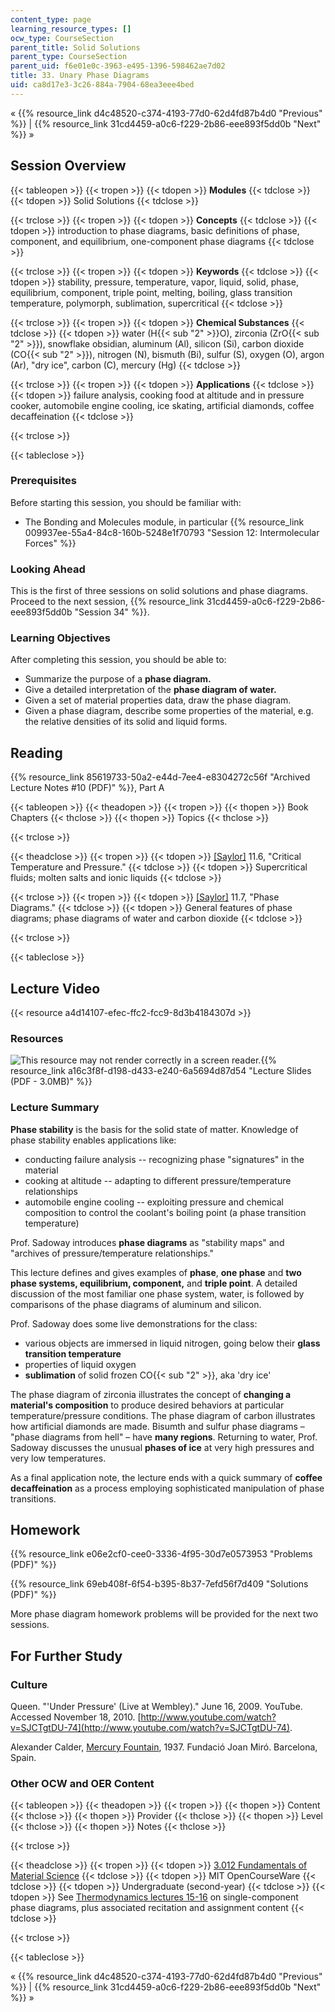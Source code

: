```yaml
---
content_type: page
learning_resource_types: []
ocw_type: CourseSection
parent_title: Solid Solutions
parent_type: CourseSection
parent_uid: f6e01e0c-3963-e495-1396-598462ae7d02
title: 33. Unary Phase Diagrams
uid: ca8d17e3-3c26-884a-7904-68ea3eee4bed
---
```


« {{% resource_link d4c48520-c374-4193-77d0-62d4fd87b4d0 "Previous" %}} | {{% resource_link 31cd4459-a0c6-f229-2b86-eee893f5dd0b "Next" %}} »

Session Overview
----------------

{{< tableopen >}}
{{< tropen >}}
{{< tdopen >}}
**Modules**
{{< tdclose >}}
{{< tdopen >}}
Solid Solutions
{{< tdclose >}}

{{< trclose >}}
{{< tropen >}}
{{< tdopen >}}
**Concepts**
{{< tdclose >}}
{{< tdopen >}}
introduction to phase diagrams, basic definitions of phase, component, and equilibrium, one-component phase diagrams
{{< tdclose >}}

{{< trclose >}}
{{< tropen >}}
{{< tdopen >}}
**Keywords**
{{< tdclose >}}
{{< tdopen >}}
stability, pressure, temperature, vapor, liquid, solid, phase, equilibrium, component, triple point, melting, boiling, glass transition temperature, polymorph, sublimation, supercritical
{{< tdclose >}}

{{< trclose >}}
{{< tropen >}}
{{< tdopen >}}
**Chemical Substances**
{{< tdclose >}}
{{< tdopen >}}
water (H{{< sub "2" >}}O), zirconia (ZrO{{< sub "2" >}}), snowflake obsidian, aluminum (Al), silicon (Si), carbon dioxide (CO{{< sub "2" >}}), nitrogen (N), bismuth (Bi), sulfur (S), oxygen (O), argon (Ar), "dry ice", carbon (C), mercury (Hg)
{{< tdclose >}}

{{< trclose >}}
{{< tropen >}}
{{< tdopen >}}
**Applications**
{{< tdclose >}}
{{< tdopen >}}
failure analysis, cooking food at altitude and in pressure cooker, automobile engine cooling, ice skating, artificial diamonds, coffee decaffeination
{{< tdclose >}}

{{< trclose >}}

{{< tableclose >}}

### Prerequisites

Before starting this session, you should be familiar with:

*   The Bonding and Molecules module, in particular {{% resource_link 009937ee-55a4-84c8-160b-5248e1f70793 "Session 12: Intermolecular Forces" %}}

### Looking Ahead

This is the first of three sessions on solid solutions and phase diagrams. Proceed to the next session, {{% resource_link 31cd4459-a0c6-f229-2b86-eee893f5dd0b "Session 34" %}}.

### Learning Objectives

After completing this session, you should be able to:

*   Summarize the purpose of a **phase diagram.**
*   Give a detailed interpretation of the **phase diagram of water.**
*   Given a set of material properties data, draw the phase diagram.
*   Given a phase diagram, describe some properties of the material, e.g. the relative densities of its solid and liquid forms.

Reading
-------

{{% resource_link 85619733-50a2-e44d-7ee4-e8304272c56f "Archived Lecture Notes #10 (PDF)" %}}, Part A

{{< tableopen >}}
{{< theadopen >}}
{{< tropen >}}
{{< thopen >}}
Book Chapters
{{< thclose >}}
{{< thopen >}}
Topics
{{< thclose >}}

{{< trclose >}}

{{< theadclose >}}
{{< tropen >}}
{{< tdopen >}}
[\[Saylor\]](https://saylordotorg.github.io/text_general-chemistry-principles-patterns-and-applications-v1.0/s15-06-critical-temperature-and-press.html) 11.6, "Critical Temperature and Pressure."
{{< tdclose >}}
{{< tdopen >}}
Supercritical fluids; molten salts and ionic liquids
{{< tdclose >}}

{{< trclose >}}
{{< tropen >}}
{{< tdopen >}}
[\[Saylor\]](https://saylordotorg.github.io/text_general-chemistry-principles-patterns-and-applications-v1.0/s15-07-phase-diagrams.html) 11.7, "Phase Diagrams."
{{< tdclose >}}
{{< tdopen >}}
General features of phase diagrams; phase diagrams of water and carbon dioxide
{{< tdclose >}}

{{< trclose >}}

{{< tableclose >}}

Lecture Video
-------------

{{< resource a4d14107-efec-ffc2-fcc9-8d3b4184307d >}}

### Resources

![This resource may not render correctly in a screen reader.](/images/inacessible.gif){{% resource_link a16c3f8f-d198-d433-e240-6a5694d87d54 "Lecture Slides (PDF - 3.0MB)" %}}

### Lecture Summary

**Phase stability** is the basis for the solid state of matter. Knowledge of phase stability enables applications like:

*   conducting failure analysis -- recognizing phase "signatures" in the material
*   cooking at altitude -- adapting to different pressure/temperature relationships
*   automobile engine cooling -- exploiting pressure and chemical composition to control the coolant's boiling point (a phase transition temperature)

Prof. Sadoway introduces **phase diagrams** as "stability maps" and "archives of pressure/temperature relationships."

This lecture defines and gives examples of **phase**, **one phase** and **two phase systems, equilibrium, component,** and **triple point**. A detailed discussion of the most familiar one phase system, water, is followed by comparisons of the phase diagrams of aluminum and silicon.

Prof. Sadoway does some live demonstrations for the class:

*   various objects are immersed in liquid nitrogen, going below their **glass transition temperature**
*   properties of liquid oxygen
*   **sublimation** of solid frozen CO{{< sub "2" >}}, aka 'dry ice'

The phase diagram of zirconia illustrates the concept of **changing a material's composition** to produce desired behaviors at particular temperature/pressure conditions. The phase diagram of carbon illustrates how artificial diamonds are made. Bisumth and sulfur phase diagrams – "phase diagrams from hell" – have **many regions**. Returning to water, Prof. Sadoway discusses the unusual **phases of ice** at very high pressures and very low temperatures.

As a final application note, the lecture ends with a quick summary of **coffee decaffeination** as a process employing sophisticated manipulation of phase transitions.

Homework
--------

{{% resource_link e06e2cf0-cee0-3336-4f95-30d7e0573953 "Problems (PDF)" %}}

{{% resource_link 69eb408f-6f54-b395-8b37-7efd56f7d409 "Solutions (PDF)" %}}

More phase diagram homework problems will be provided for the next two sessions.

For Further Study
-----------------

### Culture

Queen. "'Under Pressure' (Live at Wembley)." June 16, 2009. YouTube. Accessed November 18, 2010. [http://www.youtube.com/watch?v=SJCTgtDU-74](http://www.youtube.com/watch?v=SJCTgtDU-74).

Alexander Calder, [Mercury Fountain](http://www.fundaciomiro-bcn.org/coleccio_obra.php?obra=753&idioma=2), 1937. Fundació Joan Miró. Barcelona, Spain.

### Other OCW and OER Content

{{< tableopen >}}
{{< theadopen >}}
{{< tropen >}}
{{< thopen >}}
Content
{{< thclose >}}
{{< thopen >}}
Provider
{{< thclose >}}
{{< thopen >}}
Level
{{< thclose >}}
{{< thopen >}}
Notes
{{< thclose >}}

{{< trclose >}}

{{< theadclose >}}
{{< tropen >}}
{{< tdopen >}}
[3.012 Fundamentals of Material Science](/courses/3-012-fundamentals-of-materials-science-fall-2005)
{{< tdclose >}}
{{< tdopen >}}
MIT OpenCourseWare
{{< tdclose >}}
{{< tdopen >}}
Undergraduate (second-year)
{{< tdclose >}}
{{< tdopen >}}
See [Thermodynamics lectures 15-16](/courses/3-012-fundamentals-of-materials-science-fall-2005/pages/lecture-notes) on single-component phase diagrams, plus associated recitation and assignment content
{{< tdclose >}}

{{< trclose >}}

{{< tableclose >}}

« {{% resource_link d4c48520-c374-4193-77d0-62d4fd87b4d0 "Previous" %}} | {{% resource_link 31cd4459-a0c6-f229-2b86-eee893f5dd0b "Next" %}} »